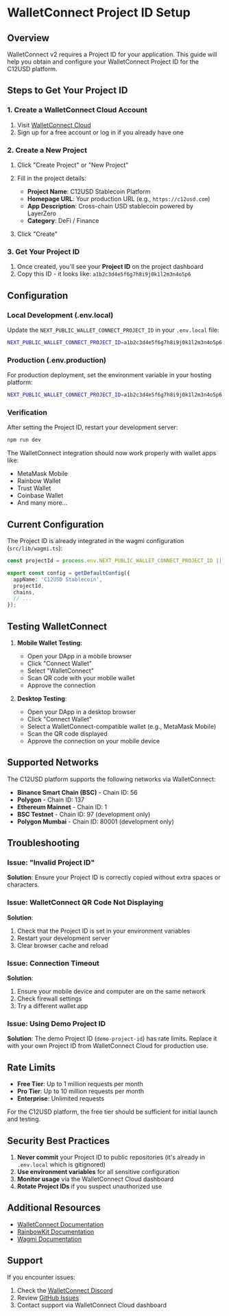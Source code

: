 # WalletConnect Project ID Setup

## Overview
WalletConnect v2 requires a Project ID for your application. This guide will help you obtain and configure your WalletConnect Project ID for the C12USD platform.

## Steps to Get Your Project ID

### 1. Create a WalletConnect Cloud Account
1. Visit [WalletConnect Cloud](https://cloud.walletconnect.com/)
2. Sign up for a free account or log in if you already have one

### 2. Create a New Project
1. Click "Create Project" or "New Project"
2. Fill in the project details:
   - **Project Name**: C12USD Stablecoin Platform
   - **Homepage URL**: Your production URL (e.g., `https://c12usd.com`)
   - **App Description**: Cross-chain USD stablecoin powered by LayerZero
   - **Category**: DeFi / Finance

3. Click "Create"

### 3. Get Your Project ID
1. Once created, you'll see your **Project ID** on the project dashboard
2. Copy this ID - it looks like: `a1b2c3d4e5f6g7h8i9j0k1l2m3n4o5p6`

## Configuration

### Local Development (.env.local)
Update the `NEXT_PUBLIC_WALLET_CONNECT_PROJECT_ID` in your `.env.local` file:

```bash
NEXT_PUBLIC_WALLET_CONNECT_PROJECT_ID=a1b2c3d4e5f6g7h8i9j0k1l2m3n4o5p6
```

### Production (.env.production)
For production deployment, set the environment variable in your hosting platform:

```bash
NEXT_PUBLIC_WALLET_CONNECT_PROJECT_ID=a1b2c3d4e5f6g7h8i9j0k1l2m3n4o5p6
```

### Verification
After setting the Project ID, restart your development server:

```bash
npm run dev
```

The WalletConnect integration should now work properly with wallet apps like:
- MetaMask Mobile
- Rainbow Wallet
- Trust Wallet
- Coinbase Wallet
- And many more...

## Current Configuration

The Project ID is already integrated in the wagmi configuration (`src/lib/wagmi.ts`):

```typescript
const projectId = process.env.NEXT_PUBLIC_WALLET_CONNECT_PROJECT_ID || 'demo-project-id';

export const config = getDefaultConfig({
  appName: 'C12USD Stablecoin',
  projectId,
  chains,
  // ...
});
```

## Testing WalletConnect

1. **Mobile Wallet Testing**:
   - Open your DApp in a mobile browser
   - Click "Connect Wallet"
   - Select "WalletConnect"
   - Scan QR code with your mobile wallet
   - Approve the connection

2. **Desktop Testing**:
   - Open your DApp in a desktop browser
   - Click "Connect Wallet"
   - Select a WalletConnect-compatible wallet (e.g., MetaMask Mobile)
   - Scan the QR code displayed
   - Approve the connection on your mobile device

## Supported Networks

The C12USD platform supports the following networks via WalletConnect:
- **Binance Smart Chain (BSC)** - Chain ID: 56
- **Polygon** - Chain ID: 137
- **Ethereum Mainnet** - Chain ID: 1
- **BSC Testnet** - Chain ID: 97 (development only)
- **Polygon Mumbai** - Chain ID: 80001 (development only)

## Troubleshooting

### Issue: "Invalid Project ID"
**Solution**: Ensure your Project ID is correctly copied without extra spaces or characters.

### Issue: WalletConnect QR Code Not Displaying
**Solution**:
1. Check that the Project ID is set in your environment variables
2. Restart your development server
3. Clear browser cache and reload

### Issue: Connection Timeout
**Solution**:
1. Ensure your mobile device and computer are on the same network
2. Check firewall settings
3. Try a different wallet app

### Issue: Using Demo Project ID
**Solution**: The demo Project ID (`demo-project-id`) has rate limits. Replace it with your own Project ID from WalletConnect Cloud for production use.

## Rate Limits

- **Free Tier**: Up to 1 million requests per month
- **Pro Tier**: Up to 10 million requests per month
- **Enterprise**: Unlimited requests

For the C12USD platform, the free tier should be sufficient for initial launch and testing.

## Security Best Practices

1. **Never commit** your Project ID to public repositories (it's already in `.env.local` which is gitignored)
2. **Use environment variables** for all sensitive configuration
3. **Monitor usage** via the WalletConnect Cloud dashboard
4. **Rotate Project IDs** if you suspect unauthorized use

## Additional Resources

- [WalletConnect Documentation](https://docs.walletconnect.com/)
- [RainbowKit Documentation](https://www.rainbowkit.com/docs/introduction)
- [Wagmi Documentation](https://wagmi.sh/)

## Support

If you encounter issues:
1. Check the [WalletConnect Discord](https://discord.gg/walletconnect)
2. Review [GitHub Issues](https://github.com/WalletConnect/walletconnect-monorepo/issues)
3. Contact support via WalletConnect Cloud dashboard

